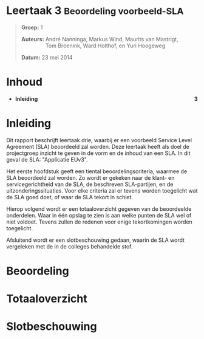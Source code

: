 # Leertaak 3 <small>Beoordeling voorbeeld-SLA</small>

> __Groep:__ 1
>
> __Auteurs:__ <span style="display:inline-block;vertical-align:top">André Nanninga, Markus Wind, Maurits van Mastrigt,<br/>Tom Broenink, Ward Holthof, en Yuri Hoogeweg</span>
>
> __Datum:__ 23 mei 2014

# Inhoud

- __Inleiding__                             <span style="float:right;font-weight:bold">3</span>

# Inleiding

Dit rapport beschrijft leertaak drie, waarbij er een voorbeeld Service Level Agreement (SLA) beoordeeld zal worden. Deze leertaak heeft als doel de projectgroep inzicht te geven in de vorm en de inhoud van een SLA. In dit geval de SLA: "Applicatie EUv3".

Het eerste hoofdstuk geeft een tiental beoordelingscriteria, waarmee de SLA beoordeeld zal worden. Zo wordt er gekeken naar de klant- en servicegerichtheid van de SLA, de beschreven SLA-partijen, en de uitzonderingssituaties. Voor elke criteria zal er tevens worden toegelicht wat de SLA goed doet, of waar de SLA tekort in schiet.

Hierop volgend wordt er een totaaloverzicht gegeven van de beoordeelde onderdelen. Waar in één opslag te zien is aan welke punten de SLA wel of niet voldoet. Tevens zullen de redenen voor enige tekortkomingen worden toegelicht.

Afsluitend wordt er een slotbeschouwing gedaan, waarin de SLA wordt vergeleken met de in de colleges behandelde stof.

# Beoordeling

<!-- import Beoordeling.md here -->

# Totaaloverzicht

<!-- import Totaaloverzicht.md here -->

# Slotbeschouwing

<!-- import Slotbeschouwing.md here -->